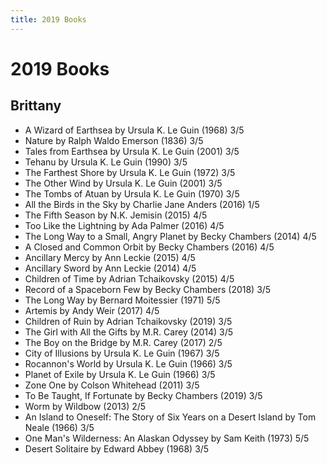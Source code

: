 ```yaml
---
title: 2019 Books
---
```


# 2019 Books

## Brittany

- A Wizard of Earthsea by Ursula K. Le Guin (1968) 3/5
- Nature by Ralph Waldo Emerson (1836) 3/5
- Tales from Earthsea by Ursula K. Le Guin (2001) 3/5
- Tehanu by Ursula K. Le Guin (1990) 3/5
- The Farthest Shore by Ursula K. Le Guin (1972) 3/5
- The Other Wind by Ursula K. Le Guin (2001) 3/5
- The Tombs of Atuan by Ursula K. Le Guin (1970) 3/5
- All the Birds in the Sky by Charlie Jane Anders (2016) 1/5
- The Fifth Season by N.K. Jemisin (2015) 4/5
- Too Like the Lightning by Ada Palmer (2016) 4/5
- The Long Way to a Small, Angry Planet by Becky Chambers (2014) 4/5
- A Closed and Common Orbit by Becky Chambers (2016) 4/5
- Ancillary Mercy by Ann Leckie (2015) 4/5
- Ancillary Sword by Ann Leckie (2014) 4/5
- Children of Time by Adrian Tchaikovsky (2015) 4/5
- Record of a Spaceborn Few by Becky Chambers (2018) 3/5
- The Long Way by Bernard Moitessier (1971) 5/5
- Artemis by Andy Weir (2017) 4/5
- Children of Ruin by Adrian Tchaikovsky (2019) 3/5
- The Girl with All the Gifts by M.R. Carey (2014) 3/5
- The Boy on the Bridge by M.R. Carey (2017) 2/5
- City of Illusions by Ursula K. Le Guin (1967) 3/5
- Rocannon's World by Ursula K. Le Guin (1966) 3/5
- Planet of Exile by Ursula K. Le Guin (1966) 3/5
- Zone One by Colson Whitehead (2011) 3/5
- To Be Taught, If Fortunate by Becky Chambers (2019) 3/5
- Worm by Wildbow (2013) 2/5
- An Island to Oneself: The Story of Six Years on a Desert Island by Tom Neale (1966) 3/5
- One Man's Wilderness: An Alaskan Odyssey by Sam Keith (1973) 5/5
- Desert Solitaire by Edward Abbey (1968) 3/5
